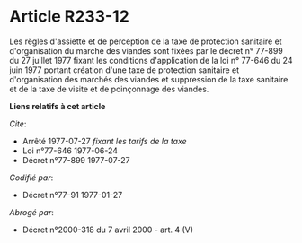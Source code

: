 # Article R233-12

Les règles d'assiette et de perception de la taxe de protection sanitaire et d'organisation du marché des viandes sont fixées
par le décret n° 77-899 du 27 juillet 1977 fixant les conditions d'application de la loi n° 77-646 du 24 juin 1977 portant
création d'une taxe de protection sanitaire et d'organisation des marchés des viandes et suppression de la taxe sanitaire et
de la taxe de visite et de poinçonnage des viandes.

**Liens relatifs à cet article**

_Cite_:

  - Arrêté 1977-07-27 *fixant les tarifs de la taxe*
  - Loi n°77-646 1977-06-24
  - Décret n°77-899 1977-07-27

_Codifié par_:

  - Décret n°77-91 1977-01-27

_Abrogé par_:

  - Décret n°2000-318 du 7 avril 2000 - art. 4 (V)
